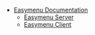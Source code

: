   * [Easymenu Documentation](Documentation.md)
    * [Easymenu Server](Server.md)
    * [Easymenu Client](Client.md)